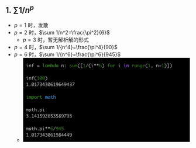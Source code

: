 

## 1. $\sum 1/n^p$

- $p=1$ 时，发散
- $p=2$ 时，$\sum 1/n^2=\frac{\pi^2}{6}$
    - $p=3$ 时，暂无解析解的形式
- $p=4$ 时，$\sum 1/{n^4}=\frac{\pi^4}{90}$
- $p=6$ 时，$\sum 1/{n^6}=\frac{\pi^6}{945}$
    - ![p=6](./imgs/p=6.jpg)
